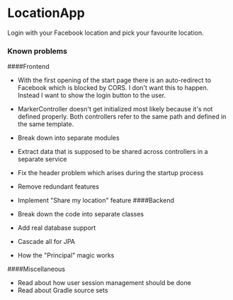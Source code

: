 # LocationApp
Login with your Facebook location and pick your favourite location.

### Known problems
####Frontend
* With the first opening of the start page there is an auto-redirect to Facebook which is blocked by CORS.
I don't want this to happen. Instead I want to show the login button to the user.
* MarkerController doesn't get initialized most likely because it's not defined properly. Both controllers refer to the same path
and defined in the same template.

* Break down into separate modules
* Extract data that is supposed to be shared across controllers in a separate service
* Fix the header problem which arises during the startup process
* Remove redundant features
* Implement "Share my location" feature
####Backend
* Break down the code into separate classes
* Add real database support
* Cascade all for JPA
* How the "Principal" magic works

####Miscellaneous
 * Read about how user session management should be done
 * Read about Gradle source sets